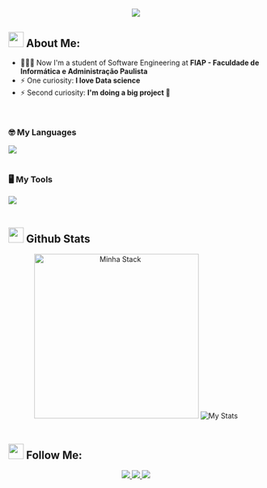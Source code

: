 <h1 align="center">
   <img src="https://readme-typing-svg.herokuapp.com/?font=Righteous&size=35&center=true&vCenter=true&width=500&height=70&duration=4000&color=ff0000&lines=Welcome+There!+👋;+I'm+Vitor+Ramos!" />
</h1>

<!-- Perfil Stats -->
## <img src="https://media.tenor.com/itjFesV8_RUAAAAi/soulja-boy-pepe.gif" width="30"> **About Me:**

- 👨🏻‍💻 Now I'm a student of Software Engineering at **FIAP - Faculdade de Informática e Administração Paulista**
- ⚡ One curiosity: **I love Data science**
- ⚡ Second curiosity: **I'm doing a big project 🤫**

<!-- Languages and Tools -->
<br>

### 🤓 My Languages
<div align="left">
  <img src="https://skillicons.dev/icons?i=git,html,css,js,python,flask,r" />
</div>

<br>

### 🖥️ My Tools
<div align="left">
  <img src="https://skillicons.dev/icons?i=linux,vscode,pycharm,mysql,figma" />
</div>

<br>

<!-- GitHub Stats -->
## <img src="https://media.tenor.com/gzUCcAzk51YAAAAi/gemoi.gif" width="30"> **Github Stats**
<div align="center">
   <img src="https://github-readme-stats.vercel.app/api/top-langs/?username=vrfDev&layout=donut&theme=tokyonight&hide_border=true" title="Minha Stack" width="325"/>
   <img src="https://github-readme-stats.vercel.app/api?username=vrfDev&show_icons=true&layout=compact&theme=tokyonight&hide_border=true" title="My Stats" />
</div>

<br>

<!-- Redes Sociais -->
## <img src="https://media.tenor.com/kaYTu--3q_EAAAAi/pepe-calling.gif" width="30"> **Follow Me:**

<div align="center">
  <a href="mailto:vitramosf@gmail.com">
    <img src="https://img.shields.io/badge/Gmail-333333?style=for-the-badge&logo=gmail&logoColor=red" />
  </a>

  <a href="https://www.instagram.com/vramosf_06/" target="_blank">
    <img src="https://img.shields.io/badge/Instagram-E4405F?style=for-the-badge&logo=instagram&logoColor=white" />
  </a>

  <a href="https://www.linkedin.com/in/vitor-ramos-tech/" target="_blank">
    <img src="https://img.shields.io/badge/LinkedIn-0077B5?style=for-the-badge&logo=linkedin&logoColor=white" />
  </a>
</div>
